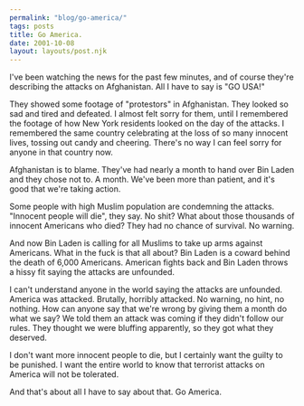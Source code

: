 ```yaml
---
permalink: "blog/go-america/"
tags: posts
title: Go America.
date: 2001-10-08
layout: layouts/post.njk
---
```


I've been watching the news for the past few minutes, and of course they're describing the attacks on Afghanistan. All I have to say is "GO USA!"

They showed some footage of "protestors" in Afghanistan. They looked so sad and tired and defeated. I almost felt sorry for them, until I remembered the footage of how New York residents looked on the day of the attacks. I remembered the same country celebrating at the loss of so many innocent lives, tossing out candy and cheering. There's no way I can feel sorry for anyone in that country now. 

Afghanistan is to blame. They've had nearly a month to hand over Bin Laden and they chose not to. A month. We've been more than patient, and it's good that we're taking action.

Some people with high Muslim population are condemning the attacks. "Innocent people will die", they say. No shit? What about those thousands of innocent Americans who died? They had no chance of survival. No warning. 

And now Bin Laden is calling for all Muslims to take up arms against Americans. What in the fuck is that all about? Bin Laden is a coward behind the death of 6,000 Americans. American fights back and Bin Laden throws a hissy fit saying the attacks are unfounded. 

I can't understand anyone in the world saying the attacks are unfounded. America was attacked. Brutally, horribly attacked. No warning, no hint, no nothing. How can anyone say that we're wrong by giving them a month do what we say? We told them an attack was coming if they didn't follow our rules. They thought we were bluffing apparently, so they got what they deserved.

I don't want more innocent people to die, but I certainly want the guilty to be punished. I want the entire world to know that terrorist attacks on America will not be tolerated.

And that's about all I have to say about that. Go America.